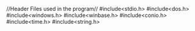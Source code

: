 //Header Files used in the program//
#include<stdio.h>
#include<dos.h>
#include<windows.h>
#include<winbase.h>
#include<conio.h>
#include<time.h>
#include<string.h>


